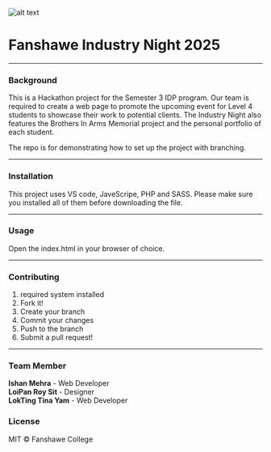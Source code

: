 ![alt text](https://file%2B.vscode-resource.vscode-cdn.net/Users/anit/Desktop/ITR_tinaltYam_ishanMehra_loipanSit-hackathon/images/video-poster.png?version%3D1729102328007)

# Fanshawe Industry Night 2025
***

### Background
This is a Hackathon project for the Semester 3 IDP program. Our team is required to create a web page to promote the upcoming event for Level 4 students to showcase their work to potential clients. The Industry Night also features the Brothers In Arms Memorial project and the personal portfolio of each student. 

The repo is for demonstrating how to set up the project with branching. 
***

### Installation
This project uses VS code, JaveScripe, PHP and SASS. Please make sure you installed all of them before downloading the file. 

***

### Usage 
Open the index.html in your browser of choice. 

***

### Contributing 
1. required system installed
2. Fork it!
3. Create your branch
4. Commit your changes
5. Push to the branch 
6. Submit a pull request! 

***

### Team Member
__Ishan Mehra__ - Web Developer  
__LoiPan Roy Sit__ - Designer   
__LokTing Tina Yam__ - Web Developer   

### License
MIT © Fanshawe College
